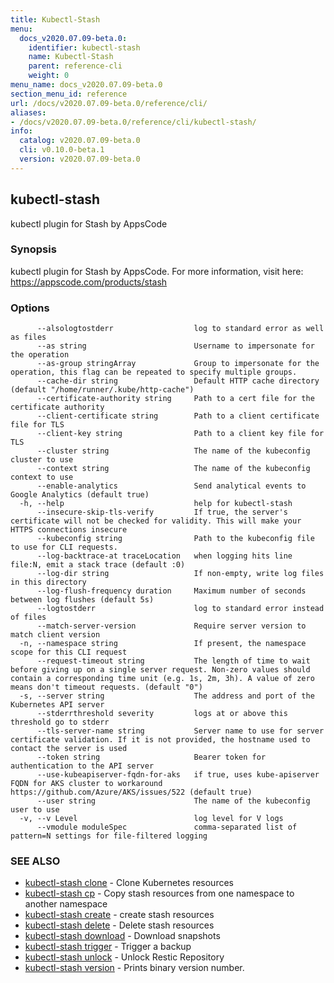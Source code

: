 ```yaml
---
title: Kubectl-Stash
menu:
  docs_v2020.07.09-beta.0:
    identifier: kubectl-stash
    name: Kubectl-Stash
    parent: reference-cli
    weight: 0
menu_name: docs_v2020.07.09-beta.0
section_menu_id: reference
url: /docs/v2020.07.09-beta.0/reference/cli/
aliases:
- /docs/v2020.07.09-beta.0/reference/cli/kubectl-stash/
info:
  catalog: v2020.07.09-beta.0
  cli: v0.10.0-beta.1
  version: v2020.07.09-beta.0
---
```


## kubectl-stash

kubectl plugin for Stash by AppsCode

### Synopsis

kubectl plugin for Stash by AppsCode. For more information, visit here: https://appscode.com/products/stash

### Options

```
      --alsologtostderr                  log to standard error as well as files
      --as string                        Username to impersonate for the operation
      --as-group stringArray             Group to impersonate for the operation, this flag can be repeated to specify multiple groups.
      --cache-dir string                 Default HTTP cache directory (default "/home/runner/.kube/http-cache")
      --certificate-authority string     Path to a cert file for the certificate authority
      --client-certificate string        Path to a client certificate file for TLS
      --client-key string                Path to a client key file for TLS
      --cluster string                   The name of the kubeconfig cluster to use
      --context string                   The name of the kubeconfig context to use
      --enable-analytics                 Send analytical events to Google Analytics (default true)
  -h, --help                             help for kubectl-stash
      --insecure-skip-tls-verify         If true, the server's certificate will not be checked for validity. This will make your HTTPS connections insecure
      --kubeconfig string                Path to the kubeconfig file to use for CLI requests.
      --log-backtrace-at traceLocation   when logging hits line file:N, emit a stack trace (default :0)
      --log-dir string                   If non-empty, write log files in this directory
      --log-flush-frequency duration     Maximum number of seconds between log flushes (default 5s)
      --logtostderr                      log to standard error instead of files
      --match-server-version             Require server version to match client version
  -n, --namespace string                 If present, the namespace scope for this CLI request
      --request-timeout string           The length of time to wait before giving up on a single server request. Non-zero values should contain a corresponding time unit (e.g. 1s, 2m, 3h). A value of zero means don't timeout requests. (default "0")
  -s, --server string                    The address and port of the Kubernetes API server
      --stderrthreshold severity         logs at or above this threshold go to stderr
      --tls-server-name string           Server name to use for server certificate validation. If it is not provided, the hostname used to contact the server is used
      --token string                     Bearer token for authentication to the API server
      --use-kubeapiserver-fqdn-for-aks   if true, uses kube-apiserver FQDN for AKS cluster to workaround https://github.com/Azure/AKS/issues/522 (default true)
      --user string                      The name of the kubeconfig user to use
  -v, --v Level                          log level for V logs
      --vmodule moduleSpec               comma-separated list of pattern=N settings for file-filtered logging
```

### SEE ALSO

* [kubectl-stash clone](/docs/v2020.07.09-beta.0/reference/cli/kubectl-stash_clone)	 - Clone Kubernetes resources
* [kubectl-stash cp](/docs/v2020.07.09-beta.0/reference/cli/kubectl-stash_cp)	 - Copy stash resources from one namespace to another namespace
* [kubectl-stash create](/docs/v2020.07.09-beta.0/reference/cli/kubectl-stash_create)	 - create stash resources
* [kubectl-stash delete](/docs/v2020.07.09-beta.0/reference/cli/kubectl-stash_delete)	 - Delete stash resources
* [kubectl-stash download](/docs/v2020.07.09-beta.0/reference/cli/kubectl-stash_download)	 - Download snapshots
* [kubectl-stash trigger](/docs/v2020.07.09-beta.0/reference/cli/kubectl-stash_trigger)	 - Trigger a backup
* [kubectl-stash unlock](/docs/v2020.07.09-beta.0/reference/cli/kubectl-stash_unlock)	 - Unlock Restic Repository
* [kubectl-stash version](/docs/v2020.07.09-beta.0/reference/cli/kubectl-stash_version)	 - Prints binary version number.

